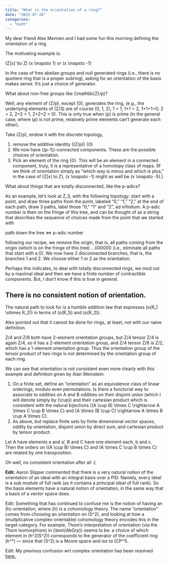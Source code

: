 ```yaml
---
title: "What is the orientation of a ring?"
date: "2015-07-28"
categories: 
  - "math"
---
```


My dear friend Alex Mennen and I had some fun this morning defining the orientation of a ring.

The motivating example is:

\(Z[x] \to Z\) \(x \mapsto 1\) or \(x \mapsto -1\)

In the case of free abelian groups and null generated rings (i.e., there is no quotient ring that is a proper subring), asking for an orientation of the basis makes sense. It’s just a choice of generator.

What about non-free groups like \(\mathbb{Z}/p\)?

Well, any element of \(Z/p\), except \(0\), generates the ring, (e.g., the underlying elements of \(Z/3\) are of course \(0, 1, 2\); 1 = 1, 1+1 = 2, 1+1+1=0; 2 = 2, 2+2 = 1, 2+2+2 = 0). This is only true when \(p\) is prime (in the general case, where \(p\) is not prime, relatively prime elements can’t generate each other).

Take \(Z/p\), endow it with the discrete topology,

1. remove the additive identity \((Z/p)\) {0}
2. We now have \((p-1)\)-connected components. These are the possible choices of orientation.
3. Pick an element of the ring {0}. This will be an element in a connected component, truly, it is a representative of a homotopy class of maps. (If we think of orientation simply as “which way is minus and which is plus,” in the case of \(Z[x] to Z\), \(x \mapsto -1\) might as well be \(x \mapsto -5\).)

What about things that are totally disconnected, like the p-adics?

As an example, let’s look at Z_3, with the following topology: start with a point, and draw three paths from the point, labeled “0,” “1,” “2,” at the end of each path, draw 3 paths, label those “0,” “1” and “2”, ad infinitum. A p-adic number is then on the fringe of this tree, and can be thought of as a string that describes the sequence of choices made from the point that we started with

path down the tree <=> p-adic number

following our recipe, we remove the origin, that is, all paths coming from the origin (which is on the fringe of this tree) …000000 (i.e., eliminate all paths that start with a 0). We now have 2 disconnected branches, that is, the branches 1 and 2. We choose either 1 or 2 as the orientation.

Perhaps this indicates, to deal with totally disconnected rings, we mod out by a maximal ideal and then we have a finite number of contractible components. But, I don’t know if this is true in general.

## There is no consistent notion of orientation.

The natural path to look for is a humble addition law that expresses \(o(R_1 \otimes R_2)\) in terms of \(o(R_1)\) and \(o(R_2)\).

Alex pointed out that it cannot be done for rings, at least, not with our naive definition.

Z/4 and Z/6 both have 2-element orientation groups, but Z/4 tensor Z/4 is again Z/4, so it has a 2-element orientation group, and Z/4 tensor Z/6 is Z/2, which has a 1-element orientation group. Thus the orientation group of the tensor product of two rings is not determined by the orientation group of each ring.

We can see that orientation is not consistent even more clearly with this example and definition given by Alan Weinstein:

1. On a finite set, define an “orientation” as an equivalence class of linear orderings, modulo even permutations. Is there a functorial way to associate to oddities on A and B oddities on their disjoint union (which I will denote simply by \(\cup\)) and their cartesian product which is consistent with the natural bijections \((A \cup B) \times C \rightarrow A \times C \cup B \times C\) and \(A \times (B \cup C) \rightarrow A \times B \cup A \times C\).
2. As above, but replace finite sets by finite dimensional vector spaces, oddity by orientation, disjoint union by direct sum, and cartesian product by tensor product.

Let A have elements a and a’, B and C have one element each, b and c. Then the orders on \((A \cup B) \times C\) and \(A \times C \cup B \times C\) are related by one transposition.

Oh well, no consistent orientation after all :(.

**Edit:** Aaron Slipper commented that there is a very natural notion of the orientation of an ideal with an integral basis over a PID. Namely, every ideal is a sub module of full rank (as it contains a principal ideal of full rank). So the basis elements have a natural notion of orientation, in the same way that a basis of a vector space does.

Edit: Something that has continued to confuse me is the notion of having an \(h\)-orientation, where \(h\) is a cohomology theory. The name “orientation” comes from choosing an orientation on \(S^2\), and looking at how a (multplicative complex-orientable) cohomology theory encodes this in the target category. For example, Thom’s interpretation of orientation (via the Thom isomorphism) in \(\text{AbGrp}\) seems to be: a choice of which element in \(h^2(S^2)\) corresponds to the generator of the coefficient ring \(h^*\) — since that \(S^2\) is a Moore space and iso to \(CP^1\).

Edit: My previous confusion wrt complex orientation has been resolved [here.](/the-structure-of-the-ring-mu/)

